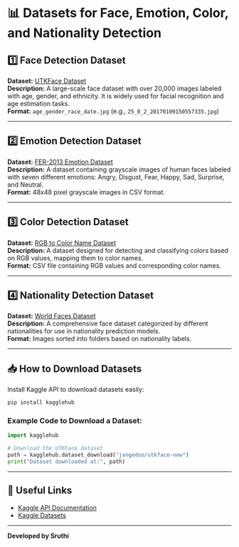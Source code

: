 # 📊 Datasets for Face, Emotion, Color, and Nationality Detection

## 1️⃣ Face Detection Dataset

**Dataset:** [UTKFace Dataset](https://www.kaggle.com/datasets/jangedoo/utkface-new)  
**Description:** A large-scale face dataset with over 20,000 images labeled with age, gender, and ethnicity. It is widely used for facial recognition and age estimation tasks.  
**Format:** `age_gender_race_date.jpg` (e.g., `25_0_2_20170109150557335.jpg`)

---

## 2️⃣ Emotion Detection Dataset

**Dataset:** [FER-2013 Emotion Dataset](https://www.kaggle.com/datasets/msambare/fer2013)  
**Description:** A dataset containing grayscale images of human faces labeled with seven different emotions: Angry, Disgust, Fear, Happy, Sad, Surprise, and Neutral.  
**Format:** 48x48 pixel grayscale images in CSV format.

---

## 3️⃣ Color Detection Dataset

**Dataset:** [RGB to Color Name Dataset](https://www.kaggle.com/datasets/khushipathak/color-detection-dataset)  
**Description:** A dataset designed for detecting and classifying colors based on RGB values, mapping them to color names.  
**Format:** CSV file containing RGB values and corresponding color names.

---

## 4️⃣ Nationality Detection Dataset

**Dataset:** [World Faces Dataset](https://www.kaggle.com/datasets/ashwingupta3012/face-dataset)  
**Description:** A comprehensive face dataset categorized by different nationalities for use in nationality prediction models.  
**Format:** Images sorted into folders based on nationality labels.

---

## 📥 How to Download Datasets

Install Kaggle API to download datasets easily:

```bash
pip install kagglehub
```

### Example Code to Download a Dataset:

```python
import kagglehub

# Download the UTKFace dataset
path = kagglehub.dataset_download("jangedoo/utkface-new")
print("Dataset downloaded at:", path)
```

---

## 🔗 Useful Links

- [Kaggle API Documentation](https://www.kaggle.com/docs/api)
- [Kaggle Datasets](https://www.kaggle.com/datasets)

---

**Developed by Sruthi**
